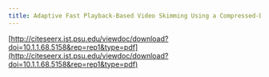 ```yaml
---
title: Adaptive Fast Playback-Based Video Skimming Using a Compressed-Domain Visual Complexity Measure
---
```


[http://citeseerx.ist.psu.edu/viewdoc/download?doi=10.1.1.68.5158&rep=rep1&type=pdf](http://citeseerx.ist.psu.edu/viewdoc/download?doi=10.1.1.68.5158&rep=rep1&type=pdf)
